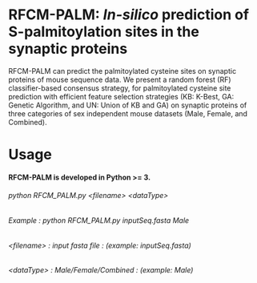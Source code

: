# RFCM-PALM: _In-silico_ prediction of S-palmitoylation sites in the synaptic proteins

RFCM-PALM  can predict the palmitoylated cysteine sites on synaptic proteins of mouse sequence data. We present a random forest (RF) classifier-based consensus strategy, for palmitoylated cysteine site prediction with efficient feature selection strategies (KB: K-Best, GA: Genetic Algorithm, and UN: Union of KB and GA) on synaptic proteins of three categories of sex independent mouse datasets (Male, Female, and Combined).

# Usage
####  RFCM-PALM is developed in Python >= 3.
######        python RFCM_PALM.py \<filename\> \<dataType\>
######        Example     : python RFCM_PALM.py inputSeq.fasta Male
######        \<filename\>  : input fasta file     : (example: inputSeq.fasta)
######        \<dataType\>  : Male/Female/Combined : (example: Male)
